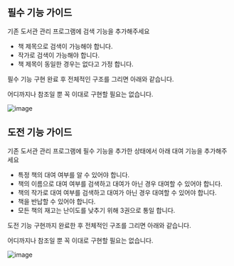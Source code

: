 ## 필수 기능 가이드

기존 도서관 관리 프로그램에 검색 기능을 추가해주세요

- 책 제목으로 검색이 가능해야 합니다.
- 작가로 검색이 가능해야 합니다.
- 책 제목이 동일한 경우는 없다고 가정 합니다.

필수 기능 구현 완료 후 전체적인 구조를 그리면 아래와 같습니다.

어디까지나 참조일 뿐 꼭 이대로 구현할 필요는 없습니다.

![image](https://github.com/user-attachments/assets/05989ffe-11d6-48d3-94ba-aaa202dac219)

## 도전 기능 가이드
기존 도서관 관리 프로그램에 필수 기능을 추가한 상태에서 아래 대여 기능을 추가해주세요

- 특정 책의 대여 여부를 알 수 있어야 합니다.
- 책의 이름으로 대여 여부를 검색하고 대여가 아닌 경우 대여할 수 있어야 합니다.
- 책의 작가로 대여 여부를 검색하고 대여가 아닌 경우 대여할 수 있어야 합니다.
- 책을 반납할 수 있어야 합니다.
- 모든 책의 재고는 난이도를 낮추기 위해 3권으로 통일 합니다.

도전 기능 구현까지 완료한 후 전체적인 구조를 그리면 아래와 같습니다.

어디까지나 참조일 뿐 꼭 이대로 구현할 필요는 없습니다.

![image](https://github.com/user-attachments/assets/69f34c3b-201b-4bfe-a74c-0b990ddda381)
